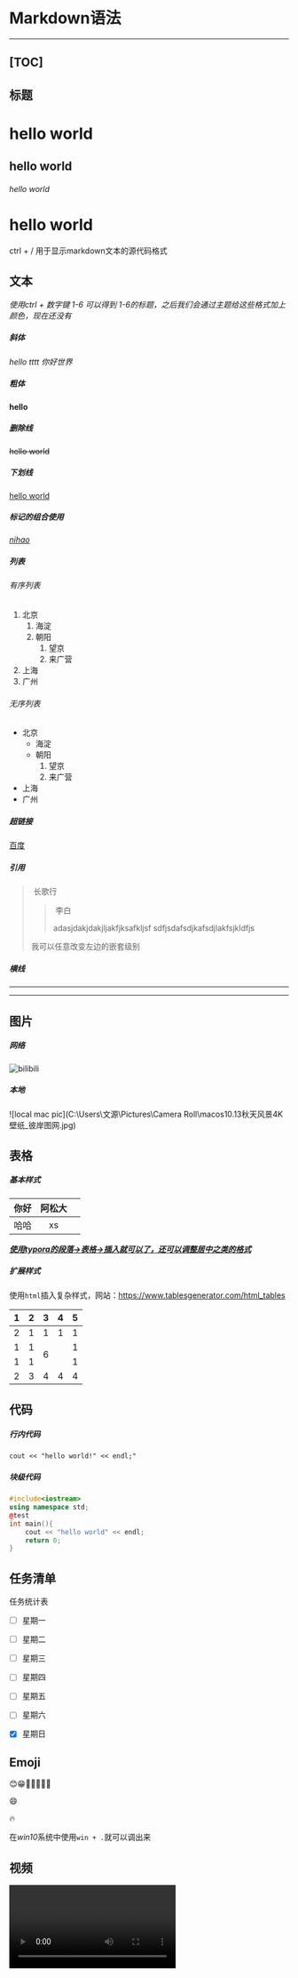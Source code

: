 # <span id="top">Markdown语法</span>



---
[TOC]
---



## 标题

# hello world

## hello world

###### hello world

<h1>hello world</h1>

ctrl + / 用于显示markdown文本的源代码格式



## <span id="wb">文本</span>

*使用ctrl + 数字键 1-6 可以得到 1-6的标题，之后我们会通过主题给这些格式加上颜色，现在还没有*

##### 斜体 

*hello* _tttt_ <em>你好世界</em>

##### 粗体

**hello**

##### 删除线

~~hello world~~

##### 下划线

<u>hello world</u>

##### 标记的组合使用

<u>*nihao*</u>

##### 列表

###### 有序列表

1. 北京
   1. 海淀
   2. 朝阳
      1. 望京
      2. 来广营
2. 上海
3. 广州

###### 无序列表

- 北京
  - 海淀
  - 朝阳
    1. 望京
    1. 来广营
- 上海
- 广州



##### 超链接

[百度](www.baidu.com)

##### 引用

> ​					长歌行
>
> >​									李白
> >
> >adasjdakjdakjljakfjksafkljsf
> >sdfjsdafsdjkafsdjlakfsjkldfjs
> 
>我可以任意改变左边的嵌套级别



##### 横线

---

<hr/>



## 图片

##### 网络

![bilibili](https://gimg2.baidu.com/image_search/src=http%3A%2F%2Finews.gtimg.com%2Fnewsapp_match%2F0%2F11909995508%2F0.jpg&refer=http%3A%2F%2Finews.gtimg.com&app=2002&size=f9999,10000&q=a80&n=0&g=0n&fmt=jpeg?sec=1646144345&t=b51392d52751b42d12f1a057b528b93b)

##### 本地

![local mac pic](C:\Users\文源\Pictures\Camera Roll\macos10.13秋天风景4K壁纸_彼岸图网.jpg)



## 表格

##### 基本样式

| 你好 | 阿松大 |      |
| :--: | :----: | ---- |
| 哈哈 |   xs   |      |

<u>***使用typora的段落->表格->插入就可以了，还可以调整居中之类的格式***</u>



##### 扩展样式

使用`html`插入复杂样式，网站：https://www.tablesgenerator.com/html_tables

<table>
<thead>
  <tr>
    <th>1</th>
    <th>2</th>
    <th>3</th>
    <th>4</th>
    <th>5</th>
  </tr>
</thead>
<tbody>
  <tr>
    <td>2</td>
    <td>1</td>
    <td>1</td>
    <td>1</td>
    <td>1</td>
  </tr>
  <tr>
    <td>1</td>
    <td>1</td>
    <td colspan="2" rowspan="2">6</td>
    <td>1</td>
  </tr>
  <tr>
    <td>1</td>
    <td>1</td>
    <td>1</td>
  </tr>
  <tr>
    <td>2</td>
    <td>3</td>
    <td>4</td>
    <td>4</td>
    <td>4</td>
  </tr>
</tbody>
</table>








## 代码

##### 行内代码

`cout << "hello world!" << endl;"`



##### 块级代码

```cpp
#include<iostream>
using namespace std;
@test
int main(){
    cout << "hello world" << endl;
    return 0;
}
```



## 任务清单

任务统计表

- [ ] 星期一
- [ ] 星期二
- [ ] 星期三
- [ ] 星期四
- [ ] 星期五
- [ ] 星期六
- [x] 星期日



## Emoji

😊😁🤣🍟🎈🚕🚗

:smile:

:fire:

在*win10*系统中使用`win + .`就可以调出来



## 视频

<video src="https://www.bilibili.com/video/BV1nh411r7rW?p=3"/>

##### 本地视频

<video src="D:\迅雷下载\bilibili-doc-master\Markdown从小白到精通\乌鸦哥.mp4" />

##### b站视频

<iframe src="//player.bilibili.com/player.html?aid=543279069&bvid=BV1Fi4y1w71m&cid=271094288&page=1" scrolling="no" border="0" frameborder="no" framespacing="0" allowfullscreen="true"> </iframe>



## 主题

主题使用github_myself.css自定义主题

视频链接：https://www.bilibili.com/video/BV1nh411r7rW?p=6



## **页面跳转**

<a href='#wb'>回到文本</a>

[回到图片](#图片)

<a href='#top'>go to top</a>

